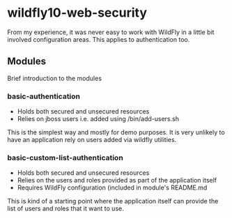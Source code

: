 # wildfly10-web-security

From my experience, it was never easy to work with WildFly in a little bit involved configuration areas. This applies to authentication too.

## Modules
Brief introduction to the modules
### basic-authentication
 - Holds both secured and unsecured resources
 - Relies on jboss users i.e. added using <wildlfy>/bin/add-users.sh

This is the simplest way and mostly for demo purposes. It is very unlikely to have an application rely on users added via wildfly utilities.

### basic-custom-list-authentication
 - Holds both secured and unsecured resources
 - Relies on the users and roles provided as part of the application itself
 - Requires WildFly configuration (included in module's README.md

This is kind of a starting point where the application itself can provide the list of users and roles that it want to use.
